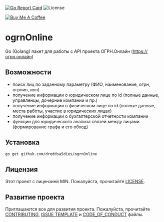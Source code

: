 [![Go Report Card](https://goreportcard.com/badge/github.com/dreddsa5dies/goCompany)](https://goreportcard.com/report/github.com/dreddsa5dies/goCompany) ![License](https://img.shields.io/badge/License-MIT-blue.svg) 

[![Buy Me A Coffee](https://www.buymeacoffee.com/assets/img/custom_images/black_img.png)](https://www.buymeacoffee.com/GDNsM0F)

# ogrnOnline
Go (Golang) пакет для работы с API проекта ОГРН.Онлайн (https://огрн.онлайн)

## Возможности
* поиск лиц по заданному параметру (ФИО, наименование, огрн, огрнип, инн)
* получение информации о юридическом лице по id (полные данные, управленцы, дочерние компании и пр.)
* получение информации о физическом лице по id (полные данные, места работы, участие в юридических лицах)
* получение информации о бухгалтерской отчетности компании
* функции для юридического анализа связей между лицами (формирование графа и его обход)

## Установка
```bash
go get github.com/dreddsa5dies/ogrnOnline
```

## Лицензия
Этот проект с лицензией MIN. Пожалуйста, прочитайте [LICENSE](https://github.com/dreddsa5dies/goCompany/tree/master/LICENSE.md).  

## Развитие проекта
Приглашаются все для развития проекта. Пожалуйста, прочитайте [CONTRIBUTING](https://github.com/dreddsa5dies/goCompany/tree/master/CONTRIBUTING.md), [ISSUE TEMPLATE](https://github.com/dreddsa5dies/goCompany/tree/master/ISSUE_TEMPLATE.md) и [CODE_OF_CONDUCT](https://github.com/dreddsa5dies/goCompany/tree/master/CODE_OF_CONDUCT.md) файлы. 
